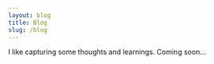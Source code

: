 ```yaml
---
layout: blog
title: Blog
slug: /blog
---
```


I like capturing some thoughts and learnings. Coming soon...
<br />
